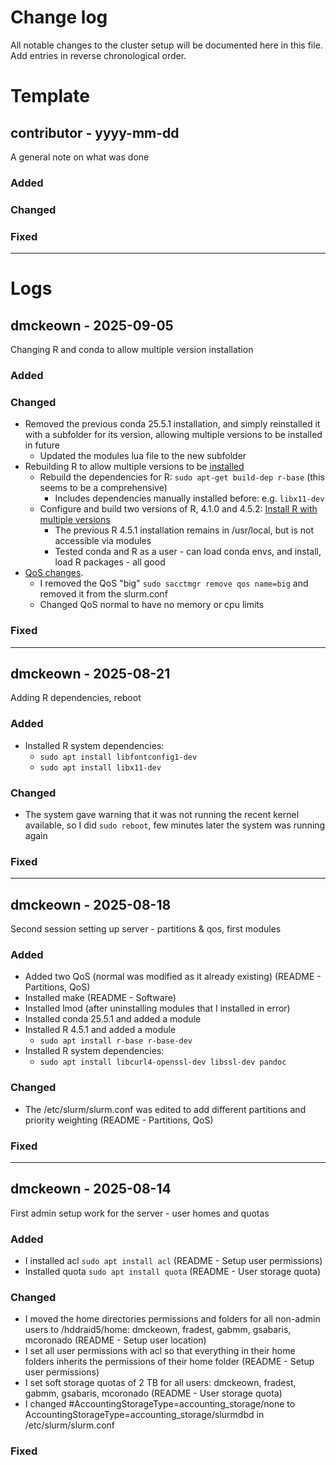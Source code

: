 # Change log
All notable changes to the cluster setup will be documented here in this file. 
Add entries in reverse chronological order.

# Template

## contributor - yyyy-mm-dd
A general note on what was done

### Added

### Changed

### Fixed

---

# Logs

## dmckeown - 2025-09-05
Changing R and conda to allow multiple version installation

### Added

### Changed
- Removed the previous conda 25.5.1 installation, and simply reinstalled it with a subfolder for its version, allowing multiple versions to be installed in future
  - Updated the modules lua file to the new subfolder
- Rebuilding R to allow multiple versions to be [installed](https://support.posit.co/hc/en-us/articles/215488098-Compiling-R-for-Multiple-installations-of-R-on-Linux)
  - Rebuild the dependencies for R: `sudo apt-get build-dep r-base` (this seems to be a comprehensive)
    - Includes dependencies manually installed before: e.g. `libx11-dev`
  - Configure and build two versions of R, 4.1.0 and 4.5.2: [Install R with multiple versions](README.md#install-r-with-multiple-versions)
    - The previous R 4.5.1 installation remains in /usr/local, but is not accessible via modules
    - Tested conda and R as a user - can load conda envs, and install, load R packages - all good
- [QoS changes](README.md#partitions-and-qos).
  - I removed the QoS "big" `sudo sacctmgr remove qos name=big` and removed it from the slurm.conf
  - Changed QoS normal to have no memory or cpu limits


### Fixed


---

## dmckeown - 2025-08-21
Adding R dependencies, reboot 

### Added
- Installed R system dependencies:
  - `sudo apt install libfontconfig1-dev`
  - `sudo apt install libx11-dev`

### Changed
- The system gave warning that it was not running the recent kernel available, so I did `sudo reboot`, few minutes later the system was running again
### Fixed

---

## dmckeown - 2025-08-18
Second session setting up server - partitions & qos, first modules

### Added
- Added two QoS (normal was modified as it already existing) (README - Partitions, QoS)
- Installed make (README - Software)
- Installed lmod (after uninstalling modules that I installed in error)
- Installed conda 25.5.1 and added a module
- Installed R 4.5.1 and added a module
  - `sudo apt install r-base r-base-dev`
- Installed R system dependencies:
  - `sudo apt install libcurl4-openssl-dev libssl-dev pandoc`

### Changed
- The /etc/slurm/slurm.conf was edited to add different partitions and priority weighting (README - Partitions, QoS)

### Fixed

---


## dmckeown - 2025-08-14
First admin setup work for the server - user homes and quotas

### Added
- I installed acl `sudo apt install acl` (README - Setup user permissions)
- Installed quota `sudo apt install quota` (README - User storage quota)

### Changed
- I moved the home directories permissions and folders for all non-admin users to /hddraid5/home: dmckeown, fradest, gabmm, gsabaris, mcoronado (README - Setup user location)
- I set all user permissions with acl so that everything in their home folders inherits the permissions of their home folder (README - Setup user permissions)
- I set soft storage quotas of 2 TB for all users: dmckeown, fradest, gabmm, gsabaris, mcoronado (README - User storage quota)
- I changed #AccountingStorageType=accounting_storage/none to AccountingStorageType=accounting_storage/slurmdbd in /etc/slurm/slurm.conf

### Fixed
